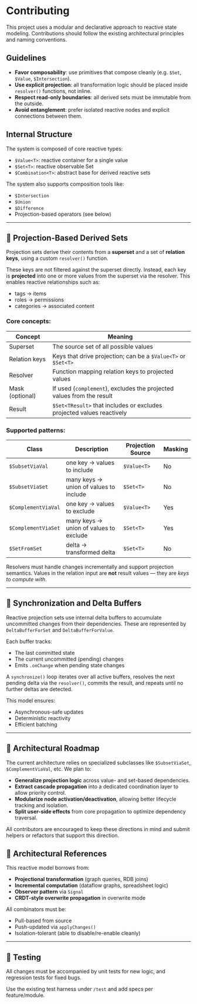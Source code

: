 # Contributing

This project uses a modular and declarative approach to reactive state modeling. Contributions should follow the existing architectural principles and naming conventions.

## Guidelines

* **Favor composability**: use primitives that compose cleanly (e.g. `$Set`, `$Value`, `$Intersection`).
* **Use explicit projection**: all transformation logic should be placed inside `resolver()` functions, not inline.
* **Respect read-only boundaries**: all derived sets must be immutable from the outside.
* **Avoid entanglement**: prefer isolated reactive nodes and explicit connections between them.

## Internal Structure

The system is composed of core reactive types:

* `$Value<T>`: reactive container for a single value
* `$Set<T>`: reactive observable Set<T>
* `$Combination<T>`: abstract base for derived reactive sets

The system also supports composition tools like:

* `$Intersection`
* `$Union`
* `$Difference`
* Projection-based operators (see below)

---

## 🧭 Projection-Based Derived Sets

Projection sets derive their contents from a **superset** and a set of **relation keys**, using a custom `resolver()` function.

These keys are not filtered against the superset directly. Instead, each key is **projected** into one or more values from the superset via the resolver. This enables reactive relationships such as:

* tags → items
* roles → permissions
* categories → associated content

### Core concepts:

| Concept         | Meaning                                                               |
| --------------- | --------------------------------------------------------------------- |
| Superset        | The source set of all possible values                                 |
| Relation keys   | Keys that drive projection; can be a `$Value<T>` or `$Set<T>`         |
| Resolver        | Function mapping relation keys to projected values                    |
| Mask (optional) | If used (`complement`), excludes the projected values from the result |
| Result          | `$Set<TResult>` that includes or excludes projected values reactively |

### Supported patterns:

| Class               | Description                            | Projection Source | Masking |
| ------------------- | -------------------------------------- | ----------------- | ------- |
| `$SubsetViaVal`     | one key → values to include            | `$Value<T>`       | No      |
| `$SubsetViaSet`     | many keys → union of values to include | `$Set<T>`         | No      |
| `$ComplementViaVal` | one key → values to exclude            | `$Value<T>`       | Yes     |
| `$ComplementViaSet` | many keys → union of values to exclude | `$Set<T>`         | Yes     |
| `$SetFromSet`       | delta → transformed delta              | `$Set<T>`         | No      |

Resolvers must handle changes incrementally and support projection semantics. Values in the relation input are **not** result values — they are *keys to compute with*.

---

## 🔁 Synchronization and Delta Buffers

Reactive projection sets use internal delta buffers to accumulate uncommitted changes from their dependencies. These are represented by `DeltaBufferForSet` and `DeltaBufferForValue`.

Each buffer tracks:

* The last committed state
* The current uncommitted (pending) changes
* Emits `.onChange` when pending state changes

A `synchronize()` loop iterates over all active buffers, resolves the next pending delta via the `resolver()`, commits the result, and repeats until no further deltas are detected.

This model ensures:

* Asynchronous-safe updates
* Deterministic reactivity
* Efficient batching

---

## 🧩 Architectural Roadmap

The current architecture relies on specialized subclasses like `$SubsetViaSet`, `$ComplementViaVal`, etc.
We plan to:

* **Generalize projection logic** across value- and set-based dependencies.
* **Extract cascade propagation** into a dedicated coordination layer to allow priority control.
* **Modularize node activation/deactivation**, allowing better lifecycle tracking and isolation.
* **Split user-side effects** from core propagation to optimize dependency traversal.

All contributors are encouraged to keep these directions in mind and submit helpers or refactors that support this direction.

## 📐 Architectural References

This reactive model borrows from:

* **Projectional transformation** (graph queries, RDB joins)
* **Incremental computation** (dataflow graphs, spreadsheet logic)
* **Observer pattern** via `Signal`
* **CRDT-style overwrite propagation** in overwrite mode

All combinators must be:

* Pull-based from source
* Push-updated via `applyChanges()`
* Isolation-tolerant (able to disable/re-enable cleanly)

---

## 🧪 Testing

All changes must be accompanied by unit tests for new logic, and regression tests for fixed bugs.

Use the existing test harness under `/test` and add specs per feature/module.
